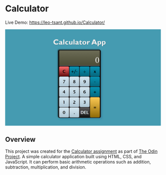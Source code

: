 # Calculator

Live Demo:
https://leo-tsant.github.io/Calculator/

![Project Screenshot](./calculator.png)

## Overview

This project was created for the [Calculator assignment](https://www.theodinproject.com/lessons/foundations-calculator) as part of [The Odin Project](https://www.theodinproject.com/). A simple calculator application built using HTML, CSS, and JavaScript. It can perform basic arithmetic operations such as addition, subtraction, multiplication, and division.

